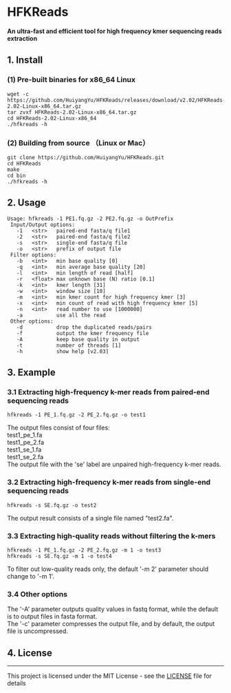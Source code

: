 # HFKReads
<b> An ultra-fast and efficient tool for high frequency kmer sequencing reads extraction</b>

##  1. Install
### (1) Pre-built binaries for x86_64 Linux
```
wget -c https://github.com/HuiyangYu/HFKReads/releases/download/v2.02/HFKReads-2.02-Linux-x86_64.tar.gz
tar zvxf HFKReads-2.02-Linux-x86_64.tar.gz
cd HFKReads-2.02-Linux-x86_64
./hfkreads -h
```
### (2) Building from source （Linux or Mac）
```
git clone https://github.com/HuiyangYu/HFKReads.git
cd HFKReads
make
cd bin
./hfkreads -h
```
## 2. Usage
```
Usage: hfkreads -1 PE1.fq.gz -2 PE2.fq.gz -o OutPrefix
 Input/Output options:
   -1	<str>   paired-end fasta/q file1
   -2	<str>   paired-end fasta/q file2
   -s	<str>   single-end fasta/q file
   -o	<str>   prefix of output file
 Filter options:
   -b	<int>   min base quality [0]
   -q	<int>   min average base quality [20]
   -l	<int>   min length of read [half]
   -r	<float> max unknown base (N) ratio [0.1]
   -k	<int>   kmer length [31]
   -w	<int>   window size [10]
   -m	<int>   min kmer count for high frequency kmer [3] 
   -x	<int>   min count of read with high frequency kmer [5]
   -n	<int>   read number to use [1000000]
   -a	        use all the read
 Other options:
   -d           drop the duplicated reads/pairs
   -f           output the kmer frequency file
   -A           keep base quality in output
   -t           number of threads [1]
   -h           show help [v2.03]
```
## 3. Example
### 3.1 Extracting high-frequency k-mer reads from paired-end sequencing reads
```
hfkreads -1 PE_1.fq.gz -2 PE_2.fq.gz -o test1
```
The output files consist of four files: <br>test1_pe_1.fa <br>test1_pe_2.fa <br>test1_se_1.fa <br>test1_se_2.fa <br>The output file with the 'se' label are unpaired high-frequency k-mer reads.

### 3.2 Extracting high-frequency k-mer reads from single-end sequencing reads
```
hfkreads -s SE.fq.gz -o test2
```
The output result consists of a single file named "test2.fa".

### 3.3 Extracting high-quality reads without filtering the k-mers
```
hfkreads -1 PE_1.fq.gz -2 PE_2.fq.gz -m 1 -o test3
hfkreads -s SE.fq.gz -m 1 -o test4
```
To filter out low-quality reads only, the default '-m 2' parameter should change to '-m 1'.

### 3.4 Other options
The '-A' parameter outputs quality values in fastq format, while the default is to output files in fasta format.<br>
The '-c' parameter compresses the output file, and by default, the output file is uncompressed.

## 4. License
-------

This project is licensed under the MIT License - see the [LICENSE](LICENSE) file for details
